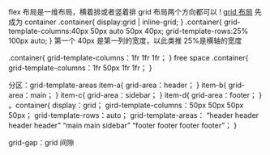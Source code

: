 flex 布局是一维布局，横着排或者竖着排
grid 布局两个方向都可以 ! [grid 布局](2.png)
先成为 container
.container{
display:grid | inline-grid;
}
.container{
grid-template-columns:40px 50px auto 50px 40px;
grid-template-rows:25% 100px auto;
}
第一个 40px 是第一列的宽度，以此类推
25%是横轴的宽度

.container{
grid-template-columns：1fr 1fr 1fr；
} free space
.container{
grid-template-columns：1fr 50px 1fr 1fr；
}

分区：grid-template-areas
item-a{
grid-area：header；
}
item-b{
grid-area：main；
}
item-c{
grid-area：sidebar；
}
item-d{
grid-area：footer；
}
。container{
display：grid；
gird-template-columns：50px 50px 50px 50px；
grid-template-rows：auto；
grid-template-areas：
“header header header header”
“main main sidebar”
“footer footer footer footer”；
}

grid-gap：grid 间隙

